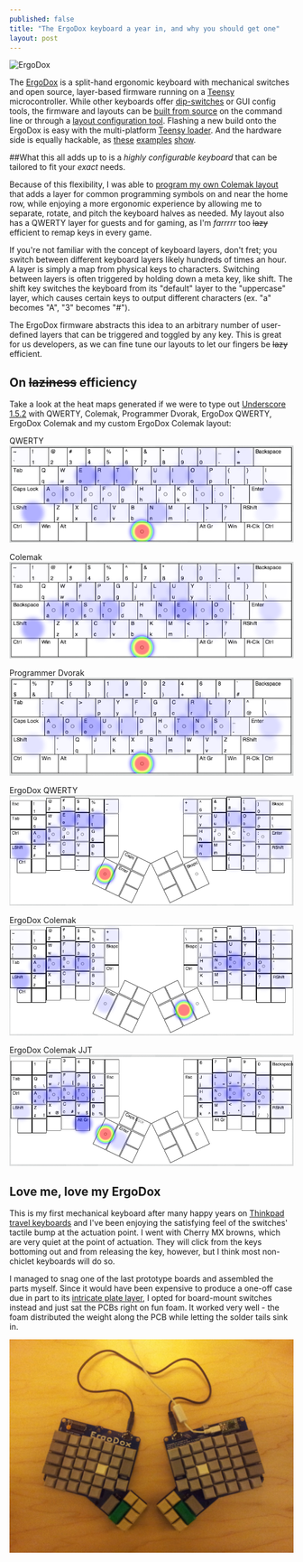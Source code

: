 ```yaml
---
published: false
title: "The ErgoDox keyboard a year in, and why you should get one"
layout: post
---
```


![ErgoDox](https://d3jqoivu6qpygv.cloudfront.net/img_bucket/ergodox/_W3T2166.jpg)

The [ErgoDox][] is a split-hand ergonomic keyboard with mechanical switches and open source, layer-based firmware running on a [Teensy][] microcontroller. While other keyboards offer [dip-switches][codekeyboard] or GUI config tools, the firmware and layouts can be [built from source][0] on the command line or through a [layout configuration tool][]. Flashing a new build onto the ErgoDox is easy with the multi-platform [Teensy loader][]. And the hardware side is equally hackable, as [these][3] [examples][4] [show][5].

##What this all adds up to is a *highly configurable keyboard* that can be tailored to fit your *exact* needs.

Because of this flexibility, I was able to [program my own Colemak layout][mylayout] that adds a layer for common programming symbols on and near the home row, while enjoying a more ergonomic experience by allowing me to separate, rotate, and pitch the keyboard halves as needed. My layout also has a QWERTY layer for guests and for gaming, as I'm *farrrrr* too ~~lazy~~ efficient to remap keys in every game.

If you're not familiar with the concept of keyboard layers, don't fret; you switch between different keyboard layers likely hundreds of times an hour. A layer is simply a map from physical keys to characters. Switching between layers is often triggered by holding down a meta key, like shift. The shift key switches the keyboard from its "default" layer to the "uppercase" layer, which causes certain keys to output different characters (ex. "a" becomes "A", "3" becomes "#").

The ErgoDox firmware abstracts this idea to an arbitrary number of user-defined layers that can be triggered and toggled by any key. This is great for us developers, as we can fine tune our layouts to let our fingers be ~~lazy~~ efficient.

## On ~~laziness~~ efficiency

Take a look at the heat maps generated if we were to type out [Underscore 1.5.2](/assets/bower_components/underscore/underscore.js) with QWERTY, Colemak, Programmer Dvorak, ErgoDox QWERTY, ErgoDox Colemak and my custom ErgoDox Colemak layout:

QWERTY
[![QWERTY](/assets/media/heat-qwerty.png)](/assets/media/heat-qwerty.png)

Colemak
[![Colemak](/assets/media/heat-colemak.png)](/assets/media/heat-colemak.png)

Programmer Dvorak
[![Programmer Dvorak](/assets/media/heat-programmer-dvorak.png)](/assets/media/heat-programmer-dvorak.png)

ErgoDox QWERTY
[![ErgoDox QWERTY](/assets/media/heat-ergo-qwerty.png)](/assets/media/heat-ergo-qwerty.png)

ErgoDox Colemak
[![ErgoDox Colemak](/assets/media/heat-ergo-colemak.png)](/assets/media/heat-ergo-colemak.png)

ErgoDox Colemak JJT
[![ErgoDox Colemak JJT](/assets/media/heat-ergo-jjt.png)](/assets/media/heat-ergo-jjt.png)







## Love me, love my ErgoDox

This is my first mechanical keyboard after many happy years on [Thinkpad travel keyboards][2] and I've been enjoying the satisfying feel of the switches' tactile bump at the actuation point. I went with Cherry MX browns, which are very quiet at the point of actuation. They will click from the keys bottoming out and from releasing the key, however, but I think most non-chiclet keyboards will do so.

I managed to snag one of the last prototype boards and assembled the parts myself. Since it would have been expensive to produce a one-off case due in part to its [intricate plate layer][10], I opted for board-mount switches instead and just sat the PCBs right on fun foam. It worked very well - the foam distributed the weight along the PCB while letting the solder tails sink in.

![jjt-ergo-prototype.jpg](/assets/media/jjt-ergo-prototype.jpg)


[ErgoDox]: http://ergodox.org/
[Teensy]: http://www.pjrc.com/teensy/
[geekhack]: http://geekhack.org/
[Deskthority]: http://deskthority.net/
[layout configuration tool]: https://www.massdrop.com/ext/ergodox
[Teensy loader]: http://www.pjrc.com/teensy/loader.html
[codekeyboard]: http://codekeyboards.com/
[mylayout]: https://github.com/jjt/ergodox-firmware/blob/master/src/keyboard/ergodox/layout/colemak-symbol-mod.c
[Massdrop]: https://massdrop.com

[0]: https://github.com/benblazak/ergodox-firmware
[2]: http://www.ideacouture.com/blog/wp-content/uploads/2009/09/thinkpad-keyboard-beauty-1024x402.jpg
[3]: http://geekhack.org/index.php?topic=43709.0
[4]: http://farm4.staticflickr.com/3833/8943930400_c2e1f0b47e_z.jpg
[5]: http://geekhack.org/index.php?topic=46860.msg996709#msg996709
[6]: http://www.kinesis-ergo.com/images/cont-above-hands-blk630x390.jpg

[10]: http://i.imgur.com/cw4nX0w.png